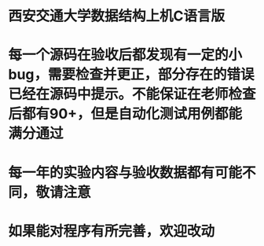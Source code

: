 # 西安交通大学数据结构上机C语言版
# 每一个源码在验收后都发现有一定的小bug，需要检查并更正，部分存在的错误已经在源码中提示。不能保证在老师检查后都有90+，但是自动化测试用例都能满分通过
# 每一年的实验内容与验收数据都有可能不同，敬请注意
# 如果能对程序有所完善，欢迎改动
